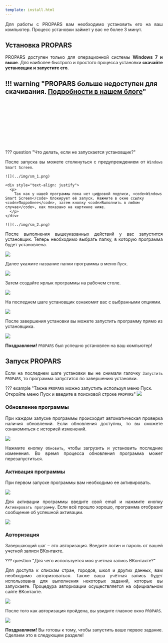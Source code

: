 ```yaml
---
template: install.html
---
```


<div style="text-align: justify">
  <p>Для работы с PROPARS вам необходимо установить его на ваш компьютер. Процесс установки займет у вас не более 3 минут.</p>
</div>

## Установка PROPARS

<div style="text-align: justify">
  <p>
    PROPARS доступен только для операционной системы <b>Windows 7 и выше</b>. Для наиболее быстрого и простого процесса установки <b>скачайте установщик и запустите его</b>.
  </p>
</div>


<div class="donwload-setup-warning" markdown>

!!! warning "PROPARS больше недоступен для скачивания. [Подробности в нашем блоге](../../blog/2024/12/30/end/)"
---

</div>

<div class="donwload-setup-failure" style="visibility: hidden" markdown>

!!! failure "Установить PROPARS возможно только для OC Windows. Откройте эту страницу с компьютера под управлением ОС Windows, чтобы увидеть кнопку для скачивания установщика."
---

</div>

??? question "Что делать, если не запускается установщик?"
    <div style="text-align: justify">
      <p>
      После запуска вы можете столкнуться с предупреждением от <code>Windows Smart Screen</code>.
      </p>
    </div>

    ![](../img/sm_1.png)

    <div style="text-align: justify">
      <p>
        Так как у нашей программы пока нет цифровой подписи, <code>Windows Smart Screen</code> блокирует её запуск. Нажмите в окне ссылку <code>Подробнее</code>, затем кнопку <code>Выполнить в любом случае</code>, как показано на картинке ниже.
      </p>
    </div>

    ![](../img/sm_2.png)

<div style="text-align: justify">
  <p>
    После выполнения вышеуказанных действий у вас запустится установщик. Теперь необходимо выбрать папку, в которую программа будет установлена.
  </p>
</div>

![](../img/installer_1.png)

Далее укажите название папки программы в меню `Пуск`.

![](../img/installer_2.png)

<div style="text-align: justify">
  Затем создайте ярлык программы на рабочем столе.
</div>

![](../img/installer_3.png)

На последнем шаге установщик ознакомит вас с выбранными опциями.

![](../img/installer_4.png)

После завершения установки вы можете запустить программу прямо из установщика.

![](../img/installer_5.png)

<div style="text-align: justify">
  <p>
    <b>Поздравляем!</b> <code>PROPARS</code> был успешно установлен на ваш компьютер!
  </p>
</div>

## Запуск PROPARS
<div style="text-align: justify">
  <p>
    Если на последнем шаге установки вы не снимали галочку <code>Запустить PROPARS</code>, то программа запустится по завершению установки.
  </p>
</div>

??? example "Также <code>PROPARS</code> можно запустить используя меню Пуск. Откройте меню Пуск и введите в поисковой строке `PROPARS`"
    ![](../img/launch.png)

### Обновление программы

<div style="text-align: justify">
  <p>
    При каждом запуске программы происходит автоматическая проверка наличия обновлений. Если обновления доступны, то вы сможете ознакомиться с историей изменений. 
  </p>
</div>

![](./../img/updates.png)

<div style="text-align: justify">
  <p>
    Нажмите кнопку <code>Обновить</code>, чтобы загрузить и установить последние изменения. Во время процесса обновления программа может перезапуститься.
  </p>
</div>

### Активация программы

<div style="text-align: justify">
  <p>
    При первом запуске программы вам необходимо ее активировать.
  </p>
</div>

![](./../img/activation.png)
<div style="text-align: justify">
  <p>
    Для активации программы введите свой email и нажмите кнопку <code>Активировать программу</code>. Если всё прошло хорошо, программа отобразит сообщение об успешной активации.
  </p>
</div>

![](./../img/activated.png)

<div style="text-align: justify">
</div>

### Авторизация

<div style="text-align: justify">
  <p>
    Завершающий шаг – это авторизация. Введите логин и пароль от вашей учетной записи ВКонтакте.
  </p>
</div>


??? question "Для чего используется моя учетная запись ВКонтакте?"
    <div style="text-align: justify">
      <p>
        Для доступа к спискам стран, городов, школ и других данных, вам необходимо авторизоваться. Также ваша учётная запись будет использована для выполнения некоторых заданий, которые вы запускаете. Процедура авторизации осуществляется на официальном сайте ВКонтакте.
      </p>
    </div>

![](./../img/auth.png)

<div style="text-align: justify">
  <p>
    После того как авторизация пройдена, вы увидите главное окно <code>PROPARS</code>.
  </p>
</div>

![](./../img/main-window.png)

<div style="text-align: justify">
  <p>
    <b>Поздравляем!</b> Вы готовы к тому, чтобы запустить ваше первое задание. Сделаем это в следующем разделе!
  </p>
</div>